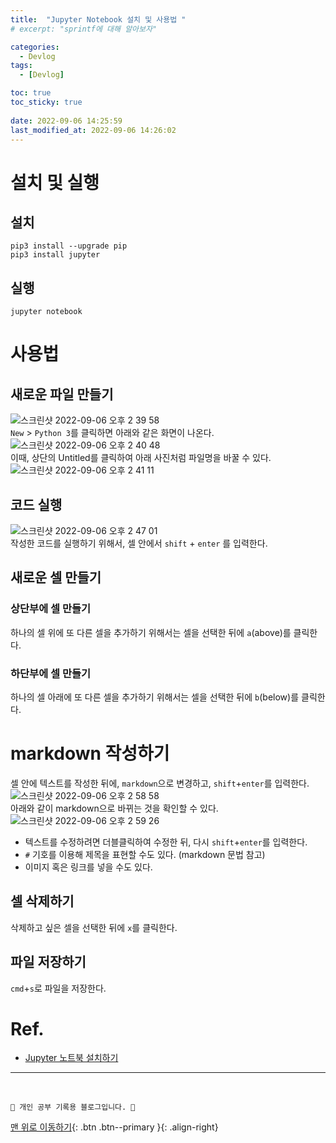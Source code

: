 ```yaml
---
title:  "Jupyter Notebook 설치 및 사용법 "
# excerpt: "sprintf에 대해 알아보자"

categories:
  - Devlog
tags:
  - [Devlog]

toc: true
toc_sticky: true
 
date: 2022-09-06 14:25:59
last_modified_at: 2022-09-06 14:26:02
---
```


# 설치 및 실행
## 설치
```
pip3 install --upgrade pip
pip3 install jupyter
```

## 실행
```
jupyter notebook
```

# 사용법
## 새로운 파일 만들기
![스크린샷 2022-09-06 오후 2 39 58](https://user-images.githubusercontent.com/59405576/188555410-ce543117-e3bb-4e31-be50-83943b6416af.png)<br>
`New` > `Python 3`를 클릭하면 아래와 같은 화면이 나온다.<br>
![스크린샷 2022-09-06 오후 2 40 48](https://user-images.githubusercontent.com/59405576/188555514-6f9aabc4-21da-48b2-a922-f40a3cc5de05.png)<br>
이때, 상단의 Untitled를 클릭하여 아래 사진처럼 파일명을 바꿀 수 있다.<br>
![스크린샷 2022-09-06 오후 2 41 11](https://user-images.githubusercontent.com/59405576/188555544-bd36dcbb-5faf-45b1-a138-c5313617a29d.png)

## 코드 실행
![스크린샷 2022-09-06 오후 2 47 01](https://user-images.githubusercontent.com/59405576/188556252-794392b7-3154-4777-9bec-3ba2558dc831.png)<br>
작성한 코드를 실행하기 위해서, 셀 안에서 `shift` + `enter` 를 입력한다.

## 새로운 셀 만들기
### 상단부에 셀 만들기
하나의 셀 위에 또 다른 셀을 추가하기 위해서는 셀을 선택한 뒤에 `a`(above)를 클릭한다.
### 하단부에 셀 만들기
하나의 셀 아래에 또 다른 셀을 추가하기 위해서는 셀을 선택한 뒤에 `b`(below)를 클릭한다.
# markdown 작성하기
셀 안에 텍스트를 작성한 뒤에, `markdown`으로 변경하고, `shift`+`enter`를 입력한다.
![스크린샷 2022-09-06 오후 2 58 58](https://user-images.githubusercontent.com/59405576/188557965-d2b9c69b-82ce-4e5f-b076-72328c38d591.png)<br>
아래와 같이 markdown으로 바뀌는 것을 확인할 수 있다.<br>
![스크린샷 2022-09-06 오후 2 59 26](https://user-images.githubusercontent.com/59405576/188558030-58fff3d5-33f3-4bd8-ba61-db00f68604f2.png)

- 텍스트를 수정하려면 더블클릭하여 수정한 뒤, 다시 `shift`+`enter`를 입력한다.
- `#` 기호를 이용해 제목을 표현할 수도 있다. (markdown 문법 참고)
- 이미지 혹은 링크를 넣을 수도 있다.

## 셀 삭제하기
삭제하고 싶은 셀을 선택한 뒤에 `x`를 클릭한다.

## 파일 저장하기
`cmd`+`s`로 파일을 저장한다.


# Ref.
- [Jupyter 노트북 설치하기](https://kagus2.tistory.com/36)


***
<br>


    💛 개인 공부 기록용 블로그입니다. 👻

[맨 위로 이동하기](#){: .btn .btn--primary }{: .align-right}